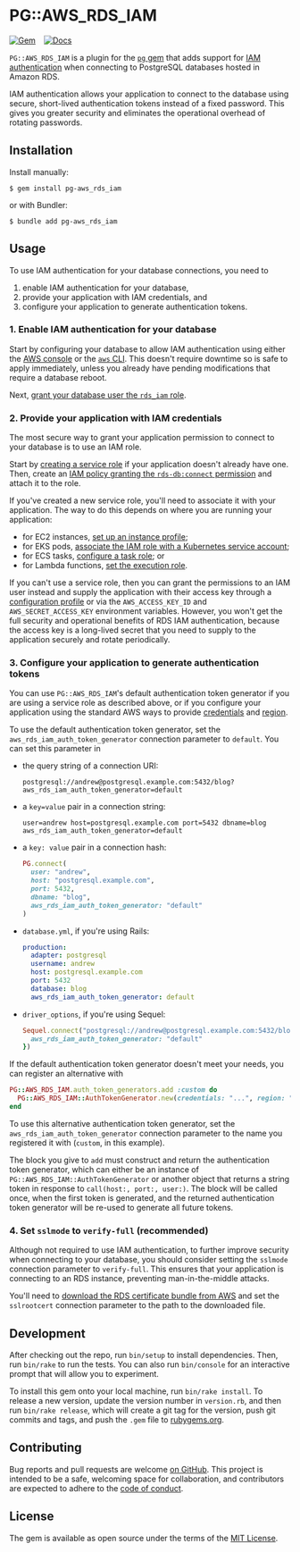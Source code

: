 # PG::AWS_RDS_IAM

[![Gem](https://img.shields.io/gem/v/pg-aws_rds_iam?style=flat-square)](https://rubygems.org/gems/pg-aws_rds_iam)
&ensp;
[![Docs](https://img.shields.io/badge/yard-docs-blue?style=flat-square)](https://www.rubydoc.info/gems/pg-aws_rds_iam)

`PG::AWS_RDS_IAM` is a plugin for the [`pg` gem](https://rubygems.org/gems/pg) that adds support for [IAM authentication](https://docs.aws.amazon.com/AmazonRDS/latest/UserGuide/UsingWithRDS.IAMDBAuth.html) when connecting to PostgreSQL databases hosted in Amazon RDS.

IAM authentication allows your application to connect to the database using secure, short-lived authentication tokens instead of a fixed password.
This gives you greater security and eliminates the operational overhead of rotating passwords.

## Installation

Install manually:

```console
$ gem install pg-aws_rds_iam
```

or with Bundler:

```console
$ bundle add pg-aws_rds_iam
```

## Usage

To use IAM authentication for your database connections, you need to

1. enable IAM authentication for your database,
2. provide your application with IAM credentials, and
3. configure your application to generate authentication tokens.

### 1. Enable IAM authentication for your database

Start by configuring your database to allow IAM authentication using either the [AWS console](https://docs.aws.amazon.com/AmazonRDS/latest/UserGuide/UsingWithRDS.IAMDBAuth.Enabling.html#UsingWithRDS.IAMDBAuth.Enabling.Console) or the [`aws` CLI](https://docs.aws.amazon.com/AmazonRDS/latest/UserGuide/UsingWithRDS.IAMDBAuth.Enabling.html#UsingWithRDS.IAMDBAuth.Enabling.CLI).
This doesn't require downtime so is safe to apply immediately, unless you already have pending modifications that require a database reboot.

Next, [grant your database user the `rds_iam` role](https://docs.aws.amazon.com/AmazonRDS/latest/UserGuide/UsingWithRDS.IAMDBAuth.DBAccounts.html#UsingWithRDS.IAMDBAuth.DBAccounts.PostgreSQL).

### 2. Provide your application with IAM credentials

The most secure way to grant your application permission to connect to your database is to use an IAM role.

Start by [creating a service role](https://docs.aws.amazon.com/IAM/latest/UserGuide/id_roles_create_for-service.html) if your application doesn't already have one.
Then, create an [IAM policy granting the `rds-db:connect` permission](https://docs.aws.amazon.com/AmazonRDS/latest/UserGuide/UsingWithRDS.IAMDBAuth.IAMPolicy.html) and attach it to the role.

If you've created a new service role, you'll need to associate it with your application.
The way to do this depends on where you are running your application:

* for EC2 instances, [set up an instance profile](https://docs.aws.amazon.com/IAM/latest/UserGuide/id_roles_use_switch-role-ec2.html);
* for EKS pods, [associate the IAM role with a Kubernetes service account](https://docs.aws.amazon.com/eks/latest/userguide/iam-roles-for-service-accounts.html);
* for ECS tasks, [configure a task role](https://docs.aws.amazon.com/AmazonECS/latest/developerguide/task-iam-roles.html); or
* for Lambda functions, [set the execution role](https://docs.aws.amazon.com/lambda/latest/dg/lambda-intro-execution-role.html).

If you can't use a service role, then you can grant the permissions to an IAM user instead and supply the application with their access key through a [configuration profile](https://docs.aws.amazon.com/cli/latest/userguide/cli-configure-profiles.html) or via the `AWS_ACCESS_KEY_ID` and `AWS_SECRET_ACCESS_KEY` environment variables.
However, you won't get the full security and operational benefits of RDS IAM authentication, because the access key is a long-lived secret that you need to supply to the application securely and rotate periodically.

### 3. Configure your application to generate authentication tokens

You can use `PG::AWS_RDS_IAM`'s default authentication token generator if you are using a service role as described above, or if you configure your application using the standard AWS ways to provide [credentials](https://docs.aws.amazon.com/sdk-for-ruby/v3/developer-guide/setup-config.html#aws-ruby-sdk-setting-credentials) and [region](https://docs.aws.amazon.com/sdk-for-ruby/v3/developer-guide/setup-config.html#aws-ruby-sdk-setting-region).

To use the default authentication token generator, set the `aws_rds_iam_auth_token_generator` connection parameter to `default`.
You can set this parameter in

* the query string of a connection URI:

  ```
  postgresql://andrew@postgresql.example.com:5432/blog?aws_rds_iam_auth_token_generator=default
  ```

* a `key=value` pair in a connection string:

  ```
  user=andrew host=postgresql.example.com port=5432 dbname=blog aws_rds_iam_auth_token_generator=default
  ```

* a `key: value` pair in a connection hash:

  ```ruby
  PG.connect(
    user: "andrew",
    host: "postgresql.example.com",
    port: 5432,
    dbname: "blog",
    aws_rds_iam_auth_token_generator: "default"
  )
  ```

* `database.yml`, if you're using Rails:

  ```yaml
  production:
    adapter: postgresql
    username: andrew
    host: postgresql.example.com
    port: 5432
    database: blog
    aws_rds_iam_auth_token_generator: default
  ```

* `driver_options`, if you're using Sequel:

  ```ruby
  Sequel.connect("postgresql://andrew@postgresql.example.com:5432/blog", driver_options: {
    aws_rds_iam_auth_token_generator: "default"
  })
  ```

If the default authentication token generator doesn't meet your needs, you can register an alternative with

```ruby
PG::AWS_RDS_IAM.auth_token_generators.add :custom do
  PG::AWS_RDS_IAM::AuthTokenGenerator.new(credentials: "...", region: "...")
end
```

To use this alternative authentication token generator, set the `aws_rds_iam_auth_token_generator` connection parameter to the name you registered it with (`custom`, in this example).

The block you give to `add` must construct and return the authentication token generator, which can either be an instance of `PG::AWS_RDS_IAM::AuthTokenGenerator` or another object that returns a string token in response to `call(host:, port:, user:)`.
The block will be called once, when the first token is generated, and the returned authentication token generator will be re-used to generate all future tokens.

### 4. Set `sslmode` to `verify-full` (recommended)

Although not required to use IAM authentication, to further improve security when connecting to your database, you should consider setting the `sslmode` connection parameter to `verify-full`.
This ensures that your application is connecting to an RDS instance, preventing man-in-the-middle attacks.

You'll need to [download the RDS certificate bundle from AWS](https://docs.aws.amazon.com/AmazonRDS/latest/UserGuide/UsingWithRDS.SSL.html) and set the `sslrootcert` connection parameter to the path to the downloaded file.

## Development

After checking out the repo, run `bin/setup` to install dependencies.
Then, run `bin/rake` to run the tests.
You can also run `bin/console` for an interactive prompt that will allow you to experiment.

To install this gem onto your local machine, run `bin/rake install`.
To release a new version, update the version number in `version.rb`, and then run `bin/rake release`, which will create a git tag for the version, push git commits and tags, and push the `.gem` file to [rubygems.org](https://rubygems.org).

## Contributing

Bug reports and pull requests are welcome [on GitHub](https://github.com/haines/pg-aws_rds_iam).
This project is intended to be a safe, welcoming space for collaboration, and contributors are expected to adhere to the [code of conduct](https://github.com/haines/pg-aws_rds_iam/blob/main/CODE_OF_CONDUCT.md).

## License

The gem is available as open source under the terms of the [MIT License](https://opensource.org/licenses/MIT).
